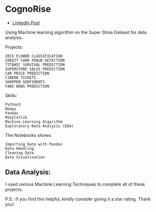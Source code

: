 # CognoRise

- [LinkedIn Post]()

Using Machine learning algorithm on the Super Store Dataset for data analysis.

Projects:

    IRIS FLOWER CLASSIFICATION
    CREDIT CARD FRAUD DETECTION
    TITANIC SURVIVAL PREDICTION
    SUPERSTORE SALES PREDICTION
    CAR PRICE PREDICTION
    CINEMA TICKETS
    SHOPPER SENTIMENTS
    FAKE NEWS PREDICTION

Skills:

    Python3
    Numpy
    Pandas
    Matplotlib
    Machine Learning Algorithm
    Exploratory Data Analysis (EDA)
    
The Notebooks shows:

    Importing Data with Pandas
    Data Handling
    Cleaning Data
    Data Visualisation

## Data Analysis:

I used various Machine Learning Techniques to complete all of these projects.

P.S.: If you find this helpful, kindly consider giving it a star rating. Thank you!
